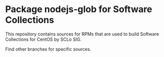 # Package nodejs-glob for Software Collections

This repository contains sources for RPMs that are used
to build Software Collections for CentOS by SCLo SIG.

Find other branches for specific sources.
